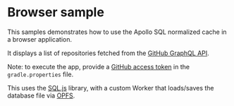 # Browser sample

This samples demonstrates how to use the Apollo SQL normalized cache in a browser application.

It displays a list of repositories fetched from the [GitHub GraphQL API](https://docs.github.com/en/graphql).

Note: to execute the app, provide a [GitHub access token](https://developer.github.com/v4/guides/forming-calls/#authenticating-with-graphql) in the `gradle.properties` file.

This uses the [SQL.js](https://github.com/sql-js/sql.js/) library, with a custom Worker that loads/saves the database file via [OPFS](https://developer.mozilla.org/en-US/docs/Web/API/File_System_API/Origin_private_file_system).
